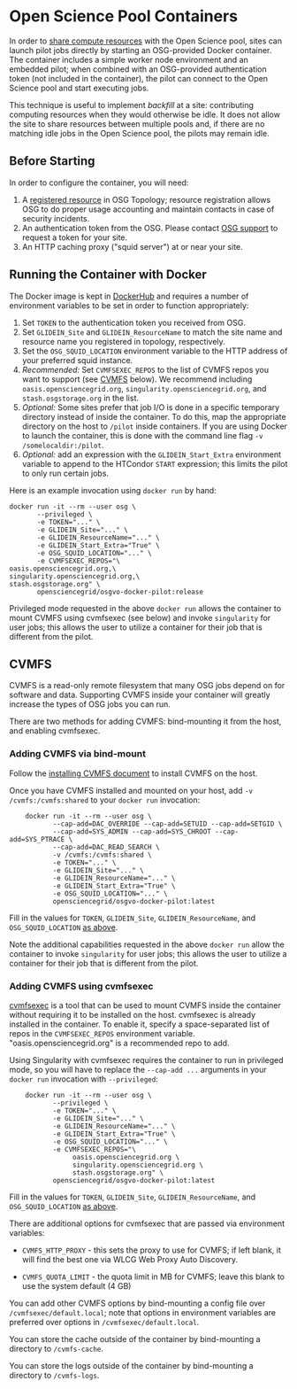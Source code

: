 Open Science Pool Containers
============================

In order to [share compute resources](overview.md) with the Open Science pool,
sites can launch pilot jobs directly by starting an OSG-provided Docker container.
The container includes a simple worker node environment and an embedded pilot;
when combined with an OSG-provided authentication token (not included in the container),
the pilot can connect to the Open Science pool and start executing jobs.

This technique is useful to implement _backfill_ at a site:
contributing computing resources when they would otherwise be idle.
It does not allow the site to share resources between multiple pools and,
if there are no matching idle jobs in the Open Science pool,
the pilots may remain idle.

Before Starting
---------------

In order to configure the container, you will need:

1. A [registered resource](../common/registration.md) in OSG Topology;
   resource registration allows OSG to do proper usage accounting and maintain contacts in case of security incidents.
2. An authentication token from the OSG.  Please contact [OSG support](mailto:support@opensciencegrid.org) to request a
   token for your site.
3. An HTTP caching proxy ("squid server") at or near your site.

Running the Container with Docker
---------------------------------

The Docker image is kept in [DockerHub](https://hub.docker.com/r/opensciencegrid/osgvo-docker-pilot) and requires a
number of environment variables to be set in order to function appropriately:

1. Set `TOKEN` to the authentication token you received from OSG.
2. Set `GLIDEIN_Site` and `GLIDEIN_ResourceName` to match the site name and resource name you registered in topology,
   respectively.
3. Set the `OSG_SQUID_LOCATION` environment variable to the HTTP address of your preferred squid instance.
4. _Recommended:_ Set `CVMFSEXEC_REPOS` to the list of CVMFS repos you want to support (see [CVMFS](#cvmfs) below).
   We recommend including `oasis.opensciencegrid.org`, `singularity.opensciencegrid.org`, and `stash.osgstorage.org` in the list.
5. _Optional:_  Some sites prefer that job I/O is done in a specific temporary directory instead of inside the container.
   To do this, map the appropriate directory on the host to `/pilot` inside containers.
   If you are using Docker to launch the container, this is done with the command line flag `-v /somelocaldir:/pilot`.
6. _Optional:_ add an expression with the `GLIDEIN_Start_Extra` environment variable to append to the HTCondor `START`
   expression; this limits the pilot to only run certain jobs.

Here is an example invocation using `docker run` by hand:

```
docker run -it --rm --user osg \
       --privileged \
       -e TOKEN="..." \
       -e GLIDEIN_Site="..." \
       -e GLIDEIN_ResourceName="..." \
       -e GLIDEIN_Start_Extra="True" \
       -e OSG_SQUID_LOCATION="..." \
       -e CVMFSEXEC_REPOS="\
oasis.opensciencegrid.org,\
singularity.opensciencegrid.org,\
stash.osgstorage.org" \
       opensciencegrid/osgvo-docker-pilot:release
```

Privileged mode requested in the above `docker run` allows the container to mount CVMFS using cvmfsexec
(see below) and invoke `singularity` for user jobs;
this allows the user to utilize a container for their job that is different from the pilot.

CVMFS
-----

CVMFS is a read-only remote filesystem that many OSG jobs depend on for software and data.
Supporting CVMFS inside your container will greatly increase the types of OSG jobs you can run.

There are two methods for adding CVMFS: bind-mounting it from the host, and enabling cvmfsexec.


### Adding CVMFS via bind-mount

Follow the [installing CVMFS document](../worker-node/install-cvmfs.md) to install CVMFS on the host.

Once you have CVMFS installed and mounted on your host, add `-v /cvmfs:/cvmfs:shared` to your `docker run` invocation:

        docker run -it --rm --user osg \
               --cap-add=DAC_OVERRIDE --cap-add=SETUID --cap-add=SETGID \
               --cap-add=SYS_ADMIN --cap-add=SYS_CHROOT --cap-add=SYS_PTRACE \
               --cap-add=DAC_READ_SEARCH \
               -v /cvmfs:/cvmfs:shared \
               -e TOKEN="..." \
               -e GLIDEIN_Site="..." \
               -e GLIDEIN_ResourceName="..." \
               -e GLIDEIN_Start_Extra="True" \
               -e OSG_SQUID_LOCATION="..." \
               opensciencegrid/osgvo-docker-pilot:latest

Fill in the values for `TOKEN`, `GLIDEIN_Site`, `GLIDEIN_ResourceName`, and `OSG_SQUID_LOCATION` [as above](#running-the-container-with-docker).

Note the additional capabilities requested in the above `docker run` allow the container to invoke `singularity` for
user jobs; this allows the user to utilize a container for their job that is different from the pilot.


### Adding CVMFS using cvmfsexec

[cvmfsexec](https://github.com/CVMFS/cvmfsexec#readme) is a tool that can be used to mount CVMFS inside the container
without requiring it to be installed on the host.
cvmfsexec is already installed in the container.
To enable it, specify a space-separated list of repos in the `CVMFSEXEC_REPOS` environment variable.
"oasis.opensciencegrid.org" is a recommended repo to add.

Using Singularity with cvmfsexec requires the container to run in privileged mode,
so you will have to replace the `--cap-add ...` arguments in your `docker run` invocation with `--privileged`:

        docker run -it --rm --user osg \
               --privileged \
               -e TOKEN="..." \
               -e GLIDEIN_Site="..." \
               -e GLIDEIN_ResourceName="..." \
               -e GLIDEIN_Start_Extra="True" \
               -e OSG_SQUID_LOCATION="..." \
               -e CVMFSEXEC_REPOS="\
                    oasis.opensciencegrid.org \
                    singularity.opensciencegrid.org \
                    stash.osgstorage.org" \
               opensciencegrid/osgvo-docker-pilot:latest

Fill in the values for `TOKEN`, `GLIDEIN_Site`, `GLIDEIN_ResourceName`, and `OSG_SQUID_LOCATION` [as above](#running-the-container-with-docker).

There are additional options for cvmfsexec that are passed via environment variables:

-   `CVMFS_HTTP_PROXY` - this sets the proxy to use for CVMFS;
    if left blank, it will find the best one via WLCG Web Proxy Auto Discovery.

-   `CVMFS_QUOTA_LIMIT` - the quota limit in MB for CVMFS; leave this blank to use the system default (4 GB)

You can add other CVMFS options by bind-mounting a config file over `/cvmfsexec/default.local`;
note that options in environment variables are preferred over options in `/cvmfsexec/default.local`.

You can store the cache outside of the container by bind-mounting a directory to `/cvmfs-cache`.

You can store the logs outside of the container by bind-mounting a directory to `/cvmfs-logs`.

